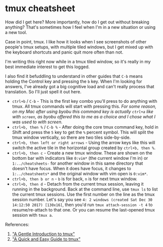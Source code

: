 # tmux cheatsheet

How did I get here? More importantly, how do I get out without breaking anything? That's sometimes how I feel when I'm in a new situation or using a new tool.

Case in point, tmux. I like how it looks when I see screenshots of other people's tmux setups, with multiple tiled windows, but I get mixed up with the keyboard shortcuts and panic quit more often than not.

I'm writing this right now while in a tmux tiled window, so it's really in my best immediate interest to get this logged.

I also find it befuddling to understand in other guides that `C-b` means holding the Control key and pressing the `b` key. When I'm looking for answers, I've already got a big cognitive load and can't really process that translation. So I'll just spell it out here.

* `ctrl+b` / `C-b` - This is the first key combo you'll press to do anything with tmux. All tmux commands will start with pressing this. _For some reason, on my Mac after using byobu this command key is actually `ctrl+a` like with `screen`, as byobu offered this to me as a choice and I chose what I was used to with screen._
* `ctrl+b, then %` / `C-b %` - After doing the core tmux command key, hold in Shift and press the `5` key to get the `%` percent symbol. This will split the tmux window vertically, so there are two tiles side-by-side.
* `ctrl+b, then left or right arrows` - Using the arrow keys like this will switch the active tile in the horizontal group created by `ctrl+b, then %`.
* `ctrl+b, then c` - Create a new tmux window. These are shown on the bottom bar with indicators like `0:vim*` (the current window I'm in) or `1:../cheatsheets-` for another window in this same directory that doesn't have focus. When it does have focus, it changes to `1:../cheatsheets*` and the original window with vim open is `0:vim*`.
* `ctrl+b, then b or n` - `b` is for back, `n` is for next tmux window.
* `ctrl+b, then d` - Detach from the current tmux session, leaving it running in the background. Back at the command line, use `tmux ls` to list the current tmux sessions. Use the first number on the line as the tmux session number. Let's say you see `4: 2 windows (created Sat Dec 30 14:12:50 2017) [130x16]`, then you'd run `tmux attach-session -t 4` to resume/re-attach to that one. Or you can resume the last-opened tmux session with `tmux a`.

References:

1. ["A Gentle Introduction to tmux"](https://hackernoon.com/a-gentle-introduction-to-tmux-8d784c404340)
1. ["A Quick and Easy Guide to tmux"](http://www.hamvocke.com/blog/a-quick-and-easy-guide-to-tmux/)
